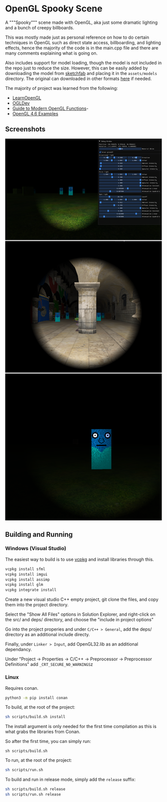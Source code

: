 # OpenGL Spooky Scene

A """Spooky""" scene made with OpenGL, aka just some dramatic lighting and a bunch of creepy billboards.

This was mostly made just as personal reference on how to do certain techniques in OpenGL such as direct state access, billboarding, and lighting effects, hence the majority of the code is in the main.cpp file and there are many comments explaining what is going on.

Also includes support for model loading, though the model is not included in the repo just to reduce the size. However, this can be easily added by downloading the model from [sketchfab](https://learnopengl.com/data/models/backpack.zip) and placing it in the `assets/models` directory. The original can downloaded in other formats [here](https://sketchfab.com/3d-models/survival-guitar-backpack-799f8c4511f84fab8c3f12887f7e6b36) if needed.

The majority of project was learned from the following:

- [LearnOpenGL](https://learnopengl.com/)
- [OGLDev](https://www.ogldev.org/)
- [Guide to Modern OpenGL Functions](https://github.com/fendevel/Guide-to-Modern-OpenGL-Functions)-
- [OpenGL 4.6 Examples](https://github.com/rtryan98/OpenGL)

## Screenshots

![Screenshot 1](assets/screenshots/1.png)
![Screenshot 2](assets/screenshots/2.png)
![Screenshot 3](assets/screenshots/3.png)

## Building and Running

### Windows (Visual Studio)

The easiest way to build is to use [vcpkg](https://vcpkg.io/en/index.html) and install libraries through this.

```bash
vcpkg install sfml
vcpkg install imgui
vcpkg install assimp
vcpkg install glm
vcpkg integrate install
```

Create a new visual studio C++ empty project, git clone the files, and copy them into the project directory.

Select the "Show All Files" options in Solution Explorer, and right-click on the src/ and deps/ directory, and choose the "include in project options"

Go into the project properies and under `C/C++ > General`, add the deps/ directory as an additional include directy.

Finally, under `Linker > Input`, add OpenGL32.lib as an additional dependancy.

Under "Project -> Properties -> C/C++ -> Preprocessor -> Preprocessor Definitions" add `_CRT_SECURE_NO_WARNINGS`z

### Linux

Requires conan.

```sh
python3 -m pip install conan
```

To build, at the root of the project:

```sh
sh scripts/build.sh install
```

The install argument is only needed for the first time compilation as this is what grabs the libraries from Conan.

So after the first time, you can simply run:

```
sh scripts/build.sh
```

To run, at the root of the project:

```sh
sh scripts/run.sh
```

To build and run in release mode, simply add the `release` suffix:

```sh
sh scripts/build.sh release
sh scripts/run.sh release
```
